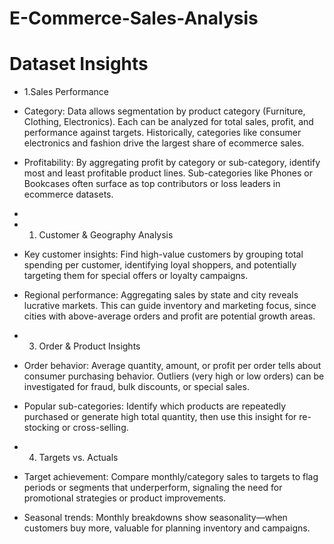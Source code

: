 # E-Commerce-Sales-Analysis

# Dataset Insights
- 1.Sales Performance
- Category: Data allows segmentation by product category (Furniture, Clothing, Electronics). Each can be analyzed for total sales, profit, and performance against targets. Historically, categories like consumer electronics and fashion drive the largest share of ecommerce sales.
- Profitability: By aggregating profit by category or sub-category, identify most and least profitable product lines. Sub-categories like Phones or Bookcases often surface as top contributors or loss leaders in ecommerce datasets.
- 
- 1. Customer & Geography Analysis
- Key customer insights: Find high-value customers by grouping total spending per customer, identifying loyal shoppers, and potentially targeting them for special offers or loyalty campaigns.
- Regional performance: Aggregating sales by state and city reveals lucrative markets. This can guide inventory and marketing focus, since cities with above-average orders and profit are potential growth areas.

- 3. Order & Product Insights
- Order behavior: Average quantity, amount, or profit per order tells about consumer purchasing behavior. Outliers (very high or low orders) can be investigated for fraud, bulk discounts, or special sales.
- Popular sub-categories: Identify which products are repeatedly purchased or generate high total quantity, then use this insight for re-stocking or cross-selling.

- 4. Targets vs. Actuals
- Target achievement: Compare monthly/category sales to targets to flag periods or segments that underperform, signaling the need for promotional strategies or product improvements.
- Seasonal trends: Monthly breakdowns show seasonality—when customers buy more, valuable for planning inventory and campaigns.
